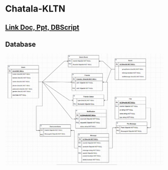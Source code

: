 # Chatala-KLTN
## [Link Doc, Ppt, DBScript](https://drive.google.com/drive/u/1/folders/1su0KQuvunSkZJYSH6gX3x2AHnSKvAbxm)
## Database
![Database](./DBScript/Database.png)
